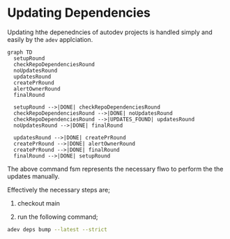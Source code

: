 # Updating Dependencies

Updating hthe depenedncies of autodev projects is handled simply and easily by the `adev` applciation.

```mermaid
graph TD
  setupRound
  checkRepoDependenciesRound
  noUpdatesRound
  updatesRound
  createPrRound
  alertOwnerRound
  finalRound

  setupRound -->|DONE| checkRepoDependenciesRound
  checkRepoDependenciesRound -->|DONE| noUpdatesRound
  checkRepoDependenciesRound -->|UPDATES_FOUND| updatesRound
  noUpdatesRound -->|DONE| finalRound

  updatesRound -->|DONE| createPrRound
  createPrRound -->|DONE| alertOwnerRound
  createPrRound -->|DONE| finalRound
  finalRound -->|DONE| setupRound
```

The above command fsm represents the necessary flwo to perform the the updates manually.

Effectively the necessary steps are;

1. checkout main

2. run the following command;

```bash
adev deps bump --latest --strict
```
